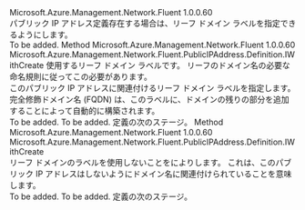 <Type Name="IWithLeafDomainLabel" FullName="Microsoft.Azure.Management.Network.Fluent.PublicIPAddress.Definition.IWithLeafDomainLabel">
  <TypeSignature Language="C#" Value="public interface IWithLeafDomainLabel" />
  <TypeSignature Language="ILAsm" Value=".class public interface auto ansi abstract IWithLeafDomainLabel" />
  <TypeSignature Language="DocId" Value="T:Microsoft.Azure.Management.Network.Fluent.PublicIPAddress.Definition.IWithLeafDomainLabel" />
  <TypeSignature Language="VB.NET" Value="Public Interface IWithLeafDomainLabel" />
  <TypeSignature Language="F#" Value="type IWithLeafDomainLabel = interface" />
  <AssemblyInfo>
    <AssemblyName>Microsoft.Azure.Management.Network.Fluent</AssemblyName>
    <AssemblyVersion>1.0.0.60</AssemblyVersion>
  </AssemblyInfo>
  <Interfaces />
  <Docs>
    <summary>
            パブリック IP アドレス定義存在する場合は、リーフ ドメイン ラベルを指定できるようにします。
            </summary>
    <remarks>To be added.</remarks>
  </Docs>
  <Members>
    <Member MemberName="WithLeafDomainLabel">
      <MemberSignature Language="C#" Value="public Microsoft.Azure.Management.Network.Fluent.PublicIPAddress.Definition.IWithCreate WithLeafDomainLabel (string dnsName);" />
      <MemberSignature Language="ILAsm" Value=".method public hidebysig newslot virtual instance class Microsoft.Azure.Management.Network.Fluent.PublicIPAddress.Definition.IWithCreate WithLeafDomainLabel(string dnsName) cil managed" />
      <MemberSignature Language="DocId" Value="M:Microsoft.Azure.Management.Network.Fluent.PublicIPAddress.Definition.IWithLeafDomainLabel.WithLeafDomainLabel(System.String)" />
      <MemberSignature Language="VB.NET" Value="Public Function WithLeafDomainLabel (dnsName As String) As IWithCreate" />
      <MemberSignature Language="F#" Value="abstract member WithLeafDomainLabel : string -&gt; Microsoft.Azure.Management.Network.Fluent.PublicIPAddress.Definition.IWithCreate" Usage="iWithLeafDomainLabel.WithLeafDomainLabel dnsName" />
      <MemberType>Method</MemberType>
      <AssemblyInfo>
        <AssemblyName>Microsoft.Azure.Management.Network.Fluent</AssemblyName>
        <AssemblyVersion>1.0.0.60</AssemblyVersion>
      </AssemblyInfo>
      <ReturnValue>
        <ReturnType>Microsoft.Azure.Management.Network.Fluent.PublicIPAddress.Definition.IWithCreate</ReturnType>
      </ReturnValue>
      <Parameters>
        <Parameter Name="dnsName" Type="System.String" />
      </Parameters>
      <Docs>
        <param name="dnsName">使用するリーフ ドメイン ラベルです。 リーフのドメイン名の必要な命名規則に従ってこの必要があります。</param>
        <summary>
            このパブリック IP アドレスに関連付けるリーフ ドメイン ラベルを指定します。
            完全修飾ドメイン名 (FQDN) は、このラベルに、ドメインの残りの部分を追加することによって自動的に構築されます。
            </summary>
        <returns>To be added.</returns>
        <remarks>To be added.</remarks>
        <return>定義の次のステージ。</return>
      </Docs>
    </Member>
    <Member MemberName="WithoutLeafDomainLabel">
      <MemberSignature Language="C#" Value="public Microsoft.Azure.Management.Network.Fluent.PublicIPAddress.Definition.IWithCreate WithoutLeafDomainLabel ();" />
      <MemberSignature Language="ILAsm" Value=".method public hidebysig newslot virtual instance class Microsoft.Azure.Management.Network.Fluent.PublicIPAddress.Definition.IWithCreate WithoutLeafDomainLabel() cil managed" />
      <MemberSignature Language="DocId" Value="M:Microsoft.Azure.Management.Network.Fluent.PublicIPAddress.Definition.IWithLeafDomainLabel.WithoutLeafDomainLabel" />
      <MemberSignature Language="VB.NET" Value="Public Function WithoutLeafDomainLabel () As IWithCreate" />
      <MemberSignature Language="F#" Value="abstract member WithoutLeafDomainLabel : unit -&gt; Microsoft.Azure.Management.Network.Fluent.PublicIPAddress.Definition.IWithCreate" Usage="iWithLeafDomainLabel.WithoutLeafDomainLabel " />
      <MemberType>Method</MemberType>
      <AssemblyInfo>
        <AssemblyName>Microsoft.Azure.Management.Network.Fluent</AssemblyName>
        <AssemblyVersion>1.0.0.60</AssemblyVersion>
      </AssemblyInfo>
      <ReturnValue>
        <ReturnType>Microsoft.Azure.Management.Network.Fluent.PublicIPAddress.Definition.IWithCreate</ReturnType>
      </ReturnValue>
      <Parameters />
      <Docs>
        <summary>
            リーフ ドメインのラベルを使用しないことをによりします。
            これは、このパブリック IP アドレスはしないようにドメイン名に関連付けられていることを意味します。
            </summary>
        <returns>To be added.</returns>
        <remarks>To be added.</remarks>
        <return>定義の次のステージ。</return>
      </Docs>
    </Member>
  </Members>
</Type>